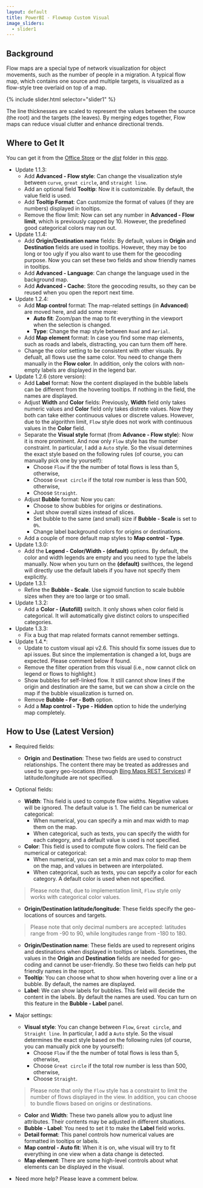 ```yaml
---
layout: default
title: PowerBI - Flowmap Custom Visual
image_sliders:
  - slider1
---
```


## Background

Flow maps are a special type of network visualization for object movements, such as the number of people in a migration. A typical flow map, which contains one source and multiple targets, is visualized as a flow-style tree overlaid on top of a map.

{% include slider.html selector="slider1" %}

The line thicknesses are scaled to represent the values between the source (the root) and the targets (the leaves). By merging edges together, Flow maps can reduce visual clutter and enhance directional trends.

## Where to Get It

You can get it from the [Office Store](https://store.office.com/en-us/app.aspx?assetid=WA104380901&sourcecorrid=ae7baae3-68e1-488c-b34c-ac1e9f8cc8d7&searchapppos=62&appredirect=false&omkt=en-US&ui=en-US&rs=en-US&ad=US) or the [_dist_](https://github.com/weiweicui/PowerBI-Flowmap/tree/master/dist) folder in this [_repo_](https://github.com/weiweicui/PowerBI-Flowmap/).

* Update 1.1.3:
    * Add **Advanced - Flow style**: Can change the visualization style between `curve`, `great circle`, and `straight line`.
    * Add an optional field **Tooltip**: Now it is customizable. By default, the value field is used.
    * Add **Tooltip Format**: Can customize the format of values (if they are numbers) displayed in tooltips.
    * Remove the flow limit: Now can set any number in **Advanced - Flow limit**, which is previously capped by 10. However, the predefined good categorical colors may run out.
* Update 1.1.4:
    * Add **Origin/Destination name** fields: By default, values in **Origin** and **Destination** fields are used in tooltips. However, they may be too long or too ugly if you also want to use them for the geocoding purpose. Now you can set these two fields and show friendly names in tooltips.
    * Add **Advanced - Language**: Can change the language used in the background map.
    * Add **Advanced - Cache**: Store the geocoding results, so they can be reused when you open the report next time.
* Update 1.2.4:
    * Add **Map control** format: The map-related settings (in **Advanced**) are moved here, and add some more:
        * **Auto fit**: Zoom/pan the map to fit everything in the viewport when the selection is changed.
        * **Type**: Change the map style between `Road` and `Aerial`.
    * Add **Map element** format: In case you find some map elements, such as roads and labels, distracting, you can turn them off here.
    * Change the color setting to be consistent with other visuals. By defualt, all flows use the same color. You need to change them manually in the **Flow color**. In addition, only the colors with non-empty labels are displayed in the legend bar.
* Update 1.2.6 (store version):
    * Add **Label** format: Now the content displayed in the bubble labels can be different from the hovering tooltips. If nothing in the field, the names are displayed.
    * Adjust **Width** and **Color** fields: Previously, **Width** field only takes numeric values and **Color** field only takes distrete values. Now they both can take either continuous values or discrete values. However, due to the algorithm limit, `Flow` style does not work with continuous values in the **Color** field.
    * Separate the **Visual style** format (from **Advance - Flow style**): Now it is more prominent. And now only `Flow` style has the number constraint. In particular, I add a `Auto` style. So the visual determines the exact style based on the following rules (of course, you can manually pick one by yourself):
        * Choose `Flow` if the the number of total flows is less than 5, otherwise,
        * Choose `Great circle` if the total row number is less than 500, otherwise,
        * Choose `Straight`.
    * Adjust **Bubble** format: Now you can:
        * Choose to show bubbles for origins or destinations.
        * Just show overall sizes instead of slices.
        * Set bubble to the same (and small) size if **Bubble - Scale** is set to `0%`.
        * Change label background colors for origins or destinations.
    * Add a couple of more default map styles to **Map control - Type**.
* Update 1.3.0:
    * Add the **Legend - Color/Width - (default)** options. By default, the color and width legends are empty and you need to type the labels manually. Now when you turn on the **(default)** swithces, the legend will directly use the default labels if you have not specify them explicitly.
* Update 1.3.1:
    * Refine the **Bubble - Scale**. Use sigmoid function to scale bubble sizes when they are too large or too small.
* Update 1.3.2:
    * Add a **Color - (Autofill)** switch. It only shows when color field is categorical. It will automatically give distinct colors to unspecified categories.
* Update 1.3.3:
    * Fix a bug that map related formats cannot remember settings.
* Update 1.4.*:
    * Update to custom visual api v2.6. This should fix some issues due to api issues. But since the implementation is changed a lot, bugs are expected. Please comment below if found.
    * Remove the filter operation from this visual (i.e., now cannot click on legend or flows to highlight.)
    * Show bubbles for self-linked flow. It still cannot show lines if the origin and destination are the same, but we can show a circle on the map if the bubble visualization is turned on.
    * Remove **Bubble - For - Both** option.
    * Add a **Map control - Type - Hidden** option to hide the underlying map completely.



## How to Use (Latest Version)
* Required fields:
    * **Origin** and **Destination**: These two fields are used to construct relationships. The content there may be treated as addresses and used to query geo-locations (through [Bing Maps REST Services](https://msdn.microsoft.com/en-us/library/ff701713.aspx)) if latitude/longitude are not specified.

* Optional fields:
    * **Width**: This field is used to compute flow widths. Negative values will be ignored. The default value is 1. The field can be numerical or categorical:
        * When numerical, you can specify a min and max width to map them on the map.
        * When categorical, such as texts, you can specify the width for each category, and a default value is used is not specified.
    * **Color**: This field is used to compute flow colors. The field can be numerical or categorical:
        * When numerical, you can set a min and max color to map them on the map, and values in between are interpolated.
        * When categorical, such as texts, you can sepcify a color for each category. A default color is used when not specified.            
    >Please note that, due to implementation limit, `Flow` style only works with categorical color values.
    * **Origin/Destination latitude/longitude**: These fields specify the geo-locations of sources and targets.
  > Please note that only decimal numbers are accepted: latitudes range from -90 to 90, while longitudes range from -180 to 180.
    * **Origin/Destination name**: These fields are used to represent origins and destinations when displayed in tooltips or labels. Sometimes, the values in the **Origin** and **Destination** fields are needed for geo-coding and cannot be user-friendly. So these two fields can help put friendly names in the report.
    * **Tooltip**: You can choose what to show when hovering over a line or a bubble. By default, the names are displayed.
    * **Label**: We can show labels for bubbles. This field will decide the content in the labels. By default the names are used. You can turn on this feature in the **Bubble - Label** panel.

* Major settings:
    * **Visual style**: You can change between `Flow`, `Great circle`, and `Straight line`.
    In particular, I add a `Auto` style. So the visual determines the exact style based on the following rules (of course, you can manually pick one by yourself):
        * Choose `Flow` if the the number of total flows is less than 5, otherwise,
        * Choose `Great circle` if the total row number is less than 500, otherwise,
        * Choose `Straight`.
    >Please note that only the `Flow` style has a constraint to limit the number of flows displayed in the view. In addition, you can choose to bundle flows based on origins or destinations.
    * **Color** and **Width**: These two panels allow you to adjust line attributes. Their contents may be adjusted in different situations.
    * **Bubble - Label**: You need to set it to make the **Label** field works.
    * **Detail format**: This panel controls how numerical values are formatted in tooltips or labels.
    * **Map control - Auto fit**: When it is on, whe visual will try to fit everything in one view when a data change is detected.
    * **Map element**: There are some high-level controls about what elements can be displayed in the visual.




* Need more help? Please leave a comment below.
